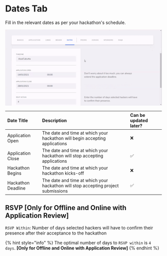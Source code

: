 # Dates Tab

Fill in the relevant dates as per your hackathon's schedule.

![](../../.gitbook/assets/dates.gif)

| Date Title | Description | Can be updated later? |
| :--- | :--- | :--- |
| Application Open | The date and time at which your hackathon will begin accepting applications | ❌ |
| Application Close | The date and time at which your hackathon will stop accepting applications | ✅ |
| Hackathon Begins | The date and time at which your hackathon kicks-off | ❌ |
| Hackathon Deadline | The date and time at which your hackathon will stop accepting project submissions | ✅ |

## RSVP **\[Only for Offline and Online with Application Review\]**

`RSVP Within`: Number of days selected hackers will have to confirm their presence after their acceptance to the hackathon 

{% hint style="info" %}
The optimal number of days to `RSVP within` is `4 days`. **\[Only for Offline and Online with Application Review\]**
{% endhint %}

